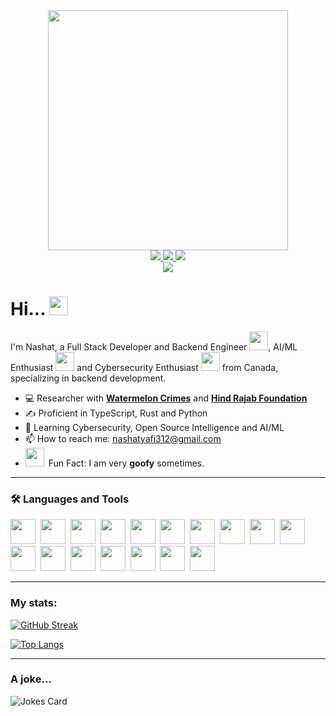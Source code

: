 <div id="header" align="center">
    <img src="https://wallpapercave.com/wp/wp6006094.png" width="384" />
</div>

<div id="badges" align="center">
    <a href="https://www.linkedin.com/in/nashat-yafi-825309336/">
        <img src="https://img.shields.io/badge/LinkedIn-blue?style=for-the-badge&logo=linkedin&logoColor=white" />
    </a>
    <a href="https://www.instagram.com/1982fencehopper/">
        <img src="https://img.shields.io/badge/Instagram-blue?style=for-the-badge&logo=instagram&logoColor=white" />
    </a>
    <img src="https://img.shields.io/badge/Discord-blue?style=for-the-badge&logo=discord&logoColor=white&label=cursedmonolith" />
</div>

<div id="counter" align="center">
    <img src="https://komarev.com/ghpvc/?username=1982fencehopper&style=flat-square&color=blue" />
</div>

<h1>
    Hi...
    <img src="https://media.giphy.com/media/hvRJCLFzcasrR4ia7z/giphy.gif" width="30px"/>
</h1>

I'm Nashat, a Full Stack Developer and Backend Engineer <img src="https://media.giphy.com/media/WUlplcMpOCEmTGBtBW/giphy.gif" width="30">, AI/ML Enthusiast <img src="https://media.giphy.com/media/rQNY1TP5TUqPAKgx2A/giphy.gif" width="30" /> and Cybersecurity Enthusiast <img src="https://media.giphy.com/media/B4dt6rXq6nABilHTYM/giphy.gif" width="30" /> from Canada, specializing in backend development. 

- 💻 Researcher with **[Watermelon Crimes](https://watermeloncrimes.com/)** and **[Hind Rajab Foundation](https://www.hindrajabfoundation.org/)**
- ✍️ Proficient in TypeScript, Rust and Python
- 🌱 Learning Cybersecurity, Open Source Intelligence and AI/ML
- 📫 How to reach me: <u>nashatyafi312@gmail.com</u>
- <div id="goofy-area"><img src="https://media.giphy.com/media/yJFeycRK2DB4c/giphy.gif" width="30" />&ensp;Fun Fact: I am very <b>goofy</b> sometimes.</div>

---

### 🛠️ Languages and Tools

<div id="lang_tools">
    <img src="https://cdn.jsdelivr.net/gh/devicons/devicon@latest/icons/typescript/typescript-plain.svg" height="40" width="40"/>&nbsp;
    <img src="https://cdn.jsdelivr.net/gh/devicons/devicon@latest/icons/javascript/javascript-plain.svg" height="40" width="40"/>&nbsp;
    <img src="https://cdn.jsdelivr.net/gh/devicons/devicon@latest/icons/react/react-original.svg" height="40" width="40"/>&nbsp;
    <img src="https://cdn.jsdelivr.net/gh/devicons/devicon@latest/icons/python/python-plain.svg" height="40" width="40"/>&nbsp;
    <img src="https://cdn.jsdelivr.net/gh/devicons/devicon@latest/icons/cplusplus/cplusplus-plain.svg" height="40" width="40"/>&nbsp;
    <img src="https://cdn.jsdelivr.net/gh/devicons/devicon@latest/icons/html5/html5-plain.svg" height="40" width="40"/>&nbsp;
    <img src="https://cdn.jsdelivr.net/gh/devicons/devicon@latest/icons/css3/css3-plain.svg" height="40" width="40"/>&nbsp;
    <img src="https://cdn.jsdelivr.net/gh/devicons/devicon@latest/icons/nodejs/nodejs-plain-wordmark.svg" height="40" width="40"/>&nbsp;
    <img src="https://cdn.jsdelivr.net/gh/devicons/devicon@latest/icons/bun/bun-original.svg" height="40" width="40"/>&nbsp;
    <img src="https://cdn.jsdelivr.net/gh/devicons/devicon@latest/icons/git/git-plain.svg" height="40" width="40"/>&nbsp;
    <img src="https://cdn.jsdelivr.net/gh/devicons/devicon@latest/icons/supabase/supabase-original.svg" height="40" width="40"/>&nbsp;
    <img src="https://cdn.jsdelivr.net/gh/devicons/devicon@latest/icons/postgresql/postgresql-plain.svg" height="40" width="40"/>&nbsp;
    <img src="https://cdn.jsdelivr.net/gh/devicons/devicon@latest/icons/pytorch/pytorch-original.svg" height="40" width="40"/>&nbsp;
    <img src="https://cdn.jsdelivr.net/gh/devicons/devicon@latest/icons/bash/bash-plain.svg" height="40" width="40"/>&nbsp;
    <img src="https://cdn.jsdelivr.net/gh/devicons/devicon@latest/icons/cloudflare/cloudflare-original.svg" height="40" width="40"/>&nbsp;
    <img src="https://cdn.jsdelivr.net/gh/devicons/devicon@latest/icons/cloudflareworkers/cloudflareworkers-original.svg" height="40" width="40"/>&nbsp;
    <img src="https://cdn.jsdelivr.net/gh/devicons/devicon@latest/icons/linux/linux-original.svg" height="40" width="40"/>&nbsp;
</div>

---

### My stats:

[![GitHub Streak](https://streak-stats.demolab.com?user=1982FenceHopper&theme=dark&hide_border=true)](https://git.io/streak-stats)

[![Top Langs](https://github-readme-stats.vercel.app/api/top-langs/?username=1982fencehopper&layout=compact&theme=vision-friendly-dark)](https://github.com/anuraghazra/github-readme-stats)

---

### A joke...

![Jokes Card](https://readme-jokes.vercel.app/api)
